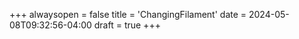 +++
alwaysopen = false
title = 'ChangingFilament'
date = 2024-05-08T09:32:56-04:00
draft = true
+++

